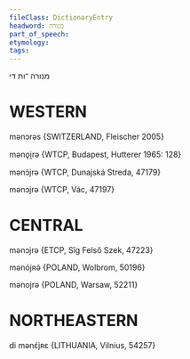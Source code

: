 ```yaml
---
fileClass: DictionaryEntry
headword: מנורה
part_of_speech: 
etymology: 
tags: 
---
```

מנורה
־ות
די

WESTERN
========

mənɔrəs {SWITZERLAND, Fleischer 2005}

mənǫi̯rə {WTCP, Budapest, Hutterer 1965: 128}

mənɔ́jrə {WTCP, Dunajská Streda, 47179}

mənɔjrə {WTCP, Vác, 47197}

CENTRAL
========

mənɔjrə {ETCP, Sîg Felső Szek, 47223}

mənójʀə̃ {POLAND, Wolbrom, 50196}

mənojrə {POLAND, Warsaw, 52211}

NORTHEASTERN
==============

di mənɛ́jʀɛ {LITHUANIA, Vilnius, 54257}